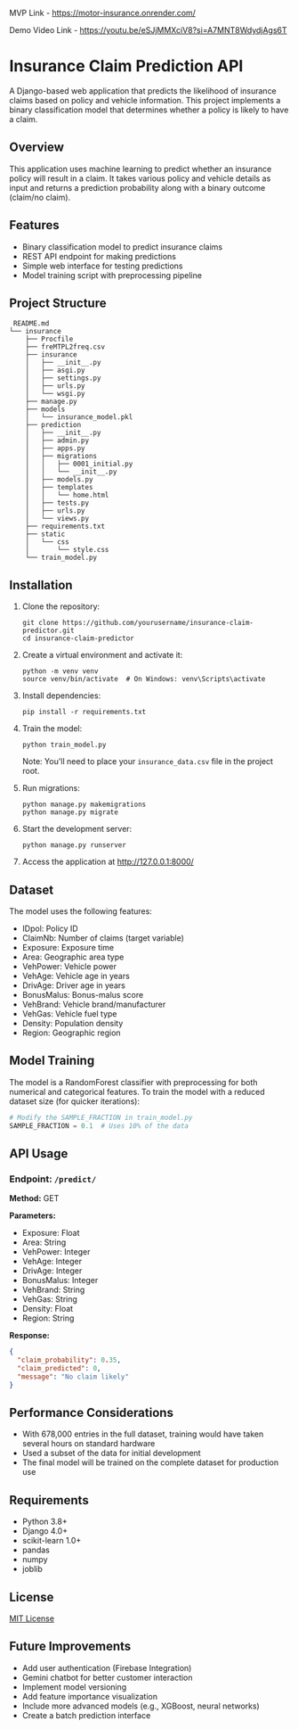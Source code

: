 MVP Link - https://motor-insurance.onrender.com/

Demo Video Link - https://youtu.be/eSJjMMXciV8?si=A7MNT8WdydjAgs6T

# Insurance Claim Prediction API

A Django-based web application that predicts the likelihood of insurance claims based on policy and vehicle information. This project implements a binary classification model that determines whether a policy is likely to have a claim.

## Overview

This application uses machine learning to predict whether an insurance policy will result in a claim. It takes various policy and vehicle details as input and returns a prediction probability along with a binary outcome (claim/no claim).

## Features

- Binary classification model to predict insurance claims
- REST API endpoint for making predictions
- Simple web interface for testing predictions
- Model training script with preprocessing pipeline

## Project Structure

```
 README.md
└── insurance
    ├── Procfile
    ├── freMTPL2freq.csv
    ├── insurance
    │   ├── __init__.py
    │   ├── asgi.py
    │   ├── settings.py
    │   ├── urls.py
    │   └── wsgi.py
    ├── manage.py
    ├── models
    │   └── insurance_model.pkl
    ├── prediction
    │   ├── __init__.py
    │   ├── admin.py
    │   ├── apps.py
    │   ├── migrations
    │   │   ├── 0001_initial.py
    │   │   └── __init__.py
    │   ├── models.py
    │   ├── templates
    │   │   └── home.html
    │   ├── tests.py
    │   ├── urls.py
    │   └── views.py
    ├── requirements.txt
    ├── static
    │   └── css
    │       └── style.css
    └── train_model.py
```

## Installation

1. Clone the repository:
   ```
   git clone https://github.com/yourusername/insurance-claim-predictor.git
   cd insurance-claim-predictor
   ```

2. Create a virtual environment and activate it:
   ```
   python -m venv venv
   source venv/bin/activate  # On Windows: venv\Scripts\activate
   ```

3. Install dependencies:
   ```
   pip install -r requirements.txt
   ```

4. Train the model:
   ```
   python train_model.py
   ```
   Note: You'll need to place your `insurance_data.csv` file in the project root.

5. Run migrations:
   ```
   python manage.py makemigrations
   python manage.py migrate
   ```

6. Start the development server:
   ```
   python manage.py runserver
   ```

7. Access the application at http://127.0.0.1:8000/

## Dataset

The model uses the following features:
- IDpol: Policy ID
- ClaimNb: Number of claims (target variable)
- Exposure: Exposure time
- Area: Geographic area type
- VehPower: Vehicle power
- VehAge: Vehicle age in years
- DrivAge: Driver age in years
- BonusMalus: Bonus-malus score
- VehBrand: Vehicle brand/manufacturer
- VehGas: Vehicle fuel type
- Density: Population density
- Region: Geographic region

## Model Training

The model is a RandomForest classifier with preprocessing for both numerical and categorical features. To train the model with a reduced dataset size (for quicker iterations):

```python
# Modify the SAMPLE_FRACTION in train_model.py
SAMPLE_FRACTION = 0.1  # Uses 10% of the data
```

## API Usage

### Endpoint: `/predict/`

**Method:** GET

**Parameters:**
- Exposure: Float
- Area: String
- VehPower: Integer
- VehAge: Integer
- DrivAge: Integer
- BonusMalus: Integer
- VehBrand: String
- VehGas: String
- Density: Float
- Region: String

**Response:**
```json
{
  "claim_probability": 0.35,
  "claim_predicted": 0,
  "message": "No claim likely"
}
```

## Performance Considerations

- With 678,000 entries in the full dataset, training would have taken several hours on standard hardware
- Used a subset of the data for initial development
- The final model will be trained on the complete dataset for production use

## Requirements

- Python 3.8+
- Django 4.0+
- scikit-learn 1.0+
- pandas
- numpy
- joblib

## License

[MIT License](LICENSE)

## Future Improvements

- Add user authentication (Firebase Integration)
- Gemini chatbot for better customer interaction
- Implement model versioning
- Add feature importance visualization
- Include more advanced models (e.g., XGBoost, neural networks)
- Create a batch prediction interface

